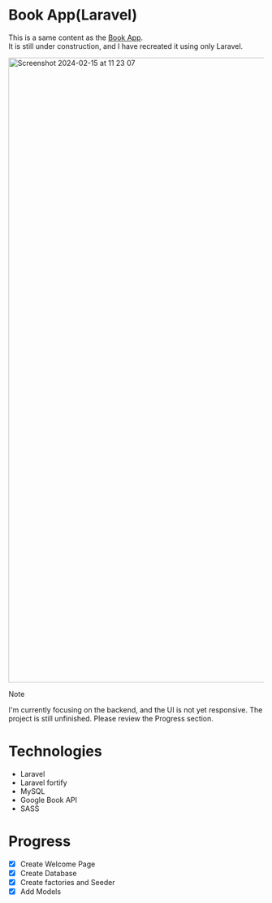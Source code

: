 # Book App(Laravel)
This is a same content as the [Book App](https://github.com/Reikasan/book-app/). <br/>
It is still under construction, and I have recreated it using only Laravel.

<img width="1228" alt="Screenshot 2024-02-15 at 11 23 07" src="https://github.com/Reikasan/laravel-book-app/assets/68085523/c8a9d4b6-9459-449a-9af1-7af1705cf80b">

> [!NOTE]
> I'm currently focusing on the backend, and the UI is not yet responsive.
> The project is still unfinished. 
> Please review the Progress section.

# Technologies
- Laravel
- Laravel fortify
- MySQL
- Google Book API
- SASS

# Progress
- [x] Create Welcome Page
- [x] Create Database
- [x] Create factories and Seeder
- [x] Add Models
